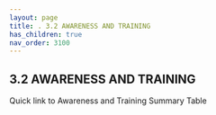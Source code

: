 ```yaml
---
layout: page
title: . 3.2 AWARENESS AND TRAINING 
has_children: true
nav_order: 3100 
---
```


## 3.2 AWARENESS AND TRAINING 

Quick link to Awareness and Training Summary Table
